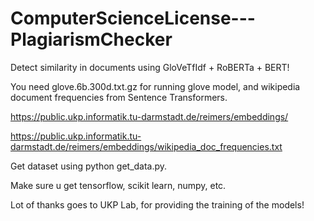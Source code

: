 # ComputerScienceLicense---PlagiarismChecker
Detect similarity in documents using GloVeTfIdf + RoBERTa + BERT!

You need glove.6b.300d.txt.gz for running glove model, and wikipedia document frequencies from Sentence Transformers.

https://public.ukp.informatik.tu-darmstadt.de/reimers/embeddings/

https://public.ukp.informatik.tu-darmstadt.de/reimers/embeddings/wikipedia_doc_frequencies.txt

Get dataset using python get_data.py.

Make sure u get tensorflow, scikit learn, numpy, etc.

Lot of thanks goes to UKP Lab, for providing the training of the models!
